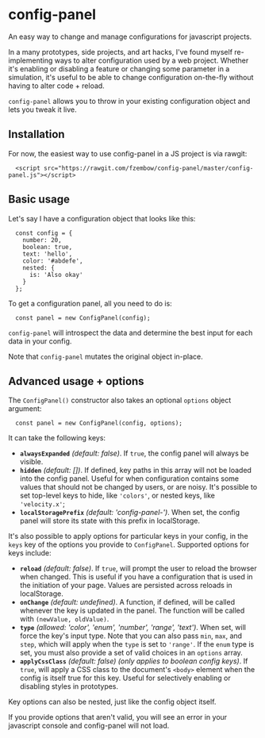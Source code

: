 # config-panel

An easy way to change and manage configurations for javascript projects.

In a many prototypes, side projects, and art hacks, I've found myself re-implementing ways to alter configuration used by a web project. Whether it's enabling or disabling a feature or changing some parameter in a simulation, it's useful to be able to change configuration on-the-fly without having to alter code + reload.

`config-panel` allows you to throw in your existing configuration object and lets you tweak it live.

## Installation

For now, the easiest way to use config-panel in a JS project is via rawgit:

```
  <script src="https://rawgit.com/fzembow/config-panel/master/config-panel.js"></script>
```

## Basic usage

Let's say I have a configuration object that looks like this:

```
  const config = {
    number: 20,
    boolean: true,
    text: 'hello',
    color: '#abdefe',
    nested: {
      is: 'Also okay'
    }
  };
```

To get a configuration panel, all you need to do is:

```
  const panel = new ConfigPanel(config);
```

`config-panel` will introspect the data and determine the best input for each data in your config.

Note that `config-panel` mutates the original object in-place.

## Advanced usage + options

The `ConfigPanel()` constructor also takes an optional `options` object argument:

```
  const panel = new ConfigPanel(config, options);
```

It can take the following keys:

* **`alwaysExpanded`** *(default: false)*. If `true`, the config panel will always be visible.
* **`hidden`** *(default: [])*. If defined, key paths in this array will not be loaded into the config panel. Useful for when configuration contains some values that should not be changed by users, or are noisy. It's possible to set top-level keys to hide, like `'colors'`, or nested keys, like `'velocity.x'`;
* **`localStoragePrefix`** *(default: 'config-panel-')*. When set, the config panel will store its state with this prefix in localStorage.

It's also possible to apply options for particular keys in your config, in the `keys` key of the options you provide to `ConfigPanel`. Supported options for keys include:

* **`reload`** *(default: false)*. If `true`, will prompt the user to reload the browser when changed. This is useful if you have a configuration that is used in the initiation of your page. Values are persisted across reloads in localStorage.
* **`onChange`** *(default: undefined)*. A function, if defined, will be called whenever the key is updated in the panel. The function will be called with `(newValue, oldValue)`.
* **`type`** *(allowed: 'color', 'enum', 'number', 'range', 'text')*. When set, will force the key's input type. Note that you can also pass `min`, `max`, and `step`, which will apply when the `type` is set to `'range'`. If the `enum` type is set, you must also provide a set of valid choices in an `options` array.
* **`applyCssClass`** *(default: false) (only applies to boolean config keys)*. If `true`, will apply a CSS class to the document's `<body>` element when the config is itself true for this key. Useful for selectively enabling or disabling styles in prototypes.

Key options can also be nested, just like the config object itself.

If you provide options that aren't valid, you will see an error in your javascript console and config-panel will not load.
